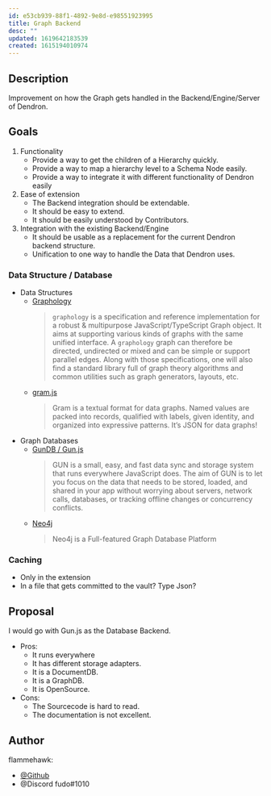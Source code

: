 ```yaml
---
id: e53cb939-88f1-4892-9e8d-e98551923995
title: Graph Backend
desc: ""
updated: 1619642183539
created: 1615194010974
---
```


## Description

Improvement on how the Graph gets handled in the Backend/Engine/Server of Dendron.

## Goals

1. Functionality
    - Provide a way to get the children of a Hierarchy quickly.
    - Provide a way to map a hierarchy level to a Schema Node easily.
    - Provide a way to integrate it with different functionality of Dendron easily
1. Ease of extension
    - The Backend integration should be extendable.
    - It should be easy to extend.
    - It should be easily understood by Contributors.
1. Integration with the existing Backend/Engine
    - It should be usable as a replacement for the current Dendron backend structure.
    - Unification to one way to handle the Data that Dendron uses.

### Data Structure / Database

-   Data Structures
    -   [Graphology](https://graphology.github.io/)
        > `graphology` is a specification and reference implementation for a robust & multipurpose JavaScript/TypeScript Graph object.
        > It aims at supporting various kinds of graphs with the same unified interface.
        > A `graphology` graph can therefore be directed, undirected or mixed and can be simple or support parallel edges.
        > Along with those specifications, one will also find a standard library full of graph theory algorithms and common utilities such as graph generators, layouts, etc.
    -   [gram.js](https://gram-data.github.io/gram-js)
        > Gram is a textual format for data graphs. Named values are packed into records, qualified with labels, given identity, and organized into expressive patterns. It’s JSON for data graphs!
-   Graph Databases
    -   [GunDB / Gun.js](https://gun.eco/)
        > GUN is a small, easy, and fast data sync and storage system that runs everywhere JavaScript does. The aim of GUN is to let you focus on the data that needs to be stored, loaded, and shared in your app without worrying about servers, network calls, databases, or tracking offline changes or concurrency conflicts.
    -   [Neo4j](https://neo4j.com/)
        > Neo4j is a Full-featured Graph Database Platform

### Caching

-   Only in the extension
-   In a file that gets committed to the vault?
    Type Json?

## Proposal

I would go with Gun.js as the Database Backend.

-   Pros:
    -   It runs everywhere
    -   It has different storage adapters.
    -   It is a DocumentDB.
    -   It is a GraphDB.
    -   It is OpenSource.
-   Cons:
    -   The Sourcecode is hard to read.
    -   The documentation is not excellent.

## Author

flammehawk:

-   [@Github](https://github.com/flammehawk)
-   @Discord fudo#1010
